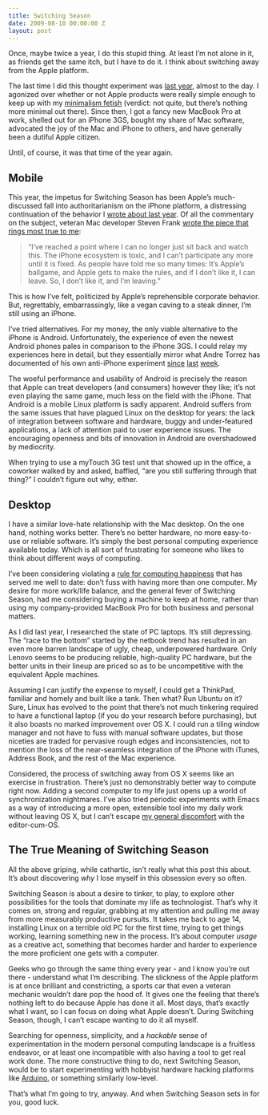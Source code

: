 ```yaml
---
title: Switching Season
date: 2009-08-10 00:00:00 Z
layout: post
---
```


Once, maybe twice a year, I do this stupid thing. At least I’m not alone in it, as friends get the same itch, but I have to do it. I think about switching away from the Apple platform.

The last time I did this thought experiment was [last year](http://al3x.net/2008/08/08/computing-simplicity-minimalism-and.html), almost to the day. I agonized over whether or not Apple products were really simple enough to keep up with my [minimalism fetish](http://minima.al3x.net/) (verdict: not quite, but there’s nothing more minimal out there). Since then, I got a fancy new MacBook Pro at work, shelled out for an iPhone 3GS, bought my share of Mac software, advocated the joy of the Mac and iPhone to others, and have generally been a dutiful Apple citizen.

Until, of course, it was that time of the year again.

Mobile
------

This year, the impetus for Switching Season has been Apple’s much-discussed fall into authoritarianism on the iPhone platform, a distressing continuation of the behavior I [wrote about last year](http://al3x.net/2008/10/05/treating-developers-right.html). Of all the commentary on the subject, veteran Mac developer Steven Frank [wrote the piece that rings most true to me](http://stevenf.tumblr.com/post/152606616/important-note-references-to-i-in-this-post):

> “I’ve reached a point where I can no longer just sit back and watch this. The iPhone ecosystem is toxic, and I can’t participate any more until it is fixed. As people have told me so many times: It’s Apple’s ballgame, and Apple gets to make the rules, and if I don’t like it, I can leave. So, I don’t like it, and I’m leaving.”

This is how I’ve felt, politicized by Apple’s reprehensible corporate behavior. But, regrettably, embarrassingly, like a vegan caving to a steak dinner, I’m still using an iPhone.

I’ve tried alternatives. For my money, the only viable alternative to the iPhone is Android. Unfortunately, the experience of even the newest Android phones pales in comparison to the iPhone 3GS. I could relay my experiences here in detail, but they essentially mirror what Andre Torrez has documented of his own anti-iPhone experiment [since](http://notes.torrez.org/2009/08/google-phone-day-1.html) [last](http://notes.torrez.org/2009/08/android-software-day-3.html) [week](http://notes.torrez.org/2009/08/android-day-4.html).

The woeful performance and usability of Android is precisely the reason that Apple can treat developers (and consumers) however they like; it’s not even playing the same game, much less on the field with the iPhone. That Android is a mobile Linux platform is sadly apparent. Android suffers from the same issues that have plagued Linux on the desktop for years: the lack of integration between software and hardware, buggy and under-featured applications, a lack of attention paid to user experience issues. The encouraging openness and bits of innovation in Android are overshadowed by mediocrity.

When trying to use a myTouch 3G test unit that showed up in the office, a coworker walked by and asked, baffled, “are you still suffering through that thing?” I couldn’t figure out why, either.

Desktop
-------

I have a similar love-hate relationship with the Mac desktop. On the one hand, nothing works better. There’s no better hardware, no more easy-to-use or reliable software. It’s simply the best personal computing experience available today. Which is all sort of frustrating for someone who likes to think about different ways of computing.

I’ve been considering violating a [rule for computing happiness](http://al3x.net/2008/09/08/al3xs-rules-for-computing-happiness.html) that has served me well to date: don’t fuss with having more than one computer. My desire for more work/life balance, and the general fever of Switching Season, had me considering buying a machine to keep at home, rather than using my company-provided MacBook Pro for both business and personal matters.

As I did last year, I researched the state of PC laptops. It’s still depressing. The “race to the bottom” started by the netbook trend has resulted in an even more barren landscape of ugly, cheap, underpowered hardware. Only Lenovo seems to be producing reliable, high-quality PC hardware, but the better units in their lineup are priced so as to be uncompetitive with the equivalent Apple machines.

Assuming I can justify the expense to myself, I could get a ThinkPad, familiar and homely and built like a tank. Then what? Run Ubuntu on it? Sure, Linux has evolved to the point that there’s not much tinkering required to have a functional laptop (if you do your research before purchasing), but it also boasts no marked improvement over OS X. I could run a tiling window manager and not have to fuss with manual software updates, but those niceties are traded for pervasive rough edges and inconsistencies, not to mention the loss of the near-seamless integration of the iPhone with iTunes, Address Book, and the rest of the Mac experience.

Considered, the process of switching away from OS X seems like an exercise in frustration. There’s just no demonstrably better way to compute right now. Adding a second computer to my life just opens up a world of synchronization nightmares. I’ve also tried periodic experiments with Emacs as a way of introducing a more open, extensible tool into my daily work without leaving OS X, but I can’t escape [my general discomfort](http://al3x.net/2008/10/22/on-flight-to-old-text-editors.html) with the editor-cum-OS.

The True Meaning of Switching Season
------------------------------------

All the above griping, while cathartic, isn’t really what this post this about. It’s about discovering *why* I lose myself in this obsession every so often.

Switching Season is about a desire to tinker, to play, to explore other possibilities for the tools that dominate my life as technologist. That’s why it comes on, strong and regular, grabbing at my attention and pulling me away from more measurably productive pursuits. It takes me back to age 14, installing Linux on a terrible old PC for the first time, trying to get things working, learning something new in the process. It’s about computer *usage* as a creative act, something that becomes harder and harder to experience the more proficient one gets with a computer.

Geeks who go through the same thing every year - and I know you’re out there - understand what I’m describing. The slickness of the Apple platform is at once brilliant and constricting, a sports car that even a veteran mechanic wouldn’t dare pop the hood of. It gives one the feeling that there’s nothing left to do because Apple has done it all. Most days, that’s exactly what I want, so I can focus on doing what Apple doesn’t. During Switching Season, though, I can’t escape wanting to do it all myself.

Searching for openness, simplicity, and a *hackable* sense of experimentation in the modern personal computing landscape is a fruitless endeavor, or at least one incompatible with also having a tool to get real work done. The more constructive thing to do, next Switching Season, would be to start experimenting with hobbyist hardware hacking platforms like [Arduino](http://www.arduino.cc/), or something similarly low-level.

That’s what I’m going to try, anyway. And when Switching Season sets in for you, good luck.
